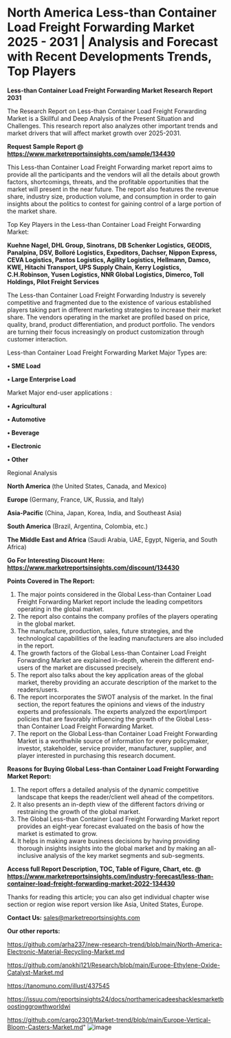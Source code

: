 # North America Less-than Container Load Freight Forwarding Market 2025 - 2031 | Analysis and Forecast with Recent Developments Trends, Top Players

<strong>Less-than Container Load Freight Forwarding Market Research Report 2031</strong>

The Research Report on Less-than Container Load Freight Forwarding Market is a Skillful and Deep Analysis of the Present Situation and Challenges. This research report also analyzes other important trends and market drivers that will affect market growth over 2025-2031.

<strong>Request Sample Report @ <a href=https://www.marketreportsinsights.com/sample/134430>https://www.marketreportsinsights.com/sample/134430</a></strong>

This Less-than Container Load Freight Forwarding market report aims to provide all the participants and the vendors will all the details about growth factors, shortcomings, threats, and the profitable opportunities that the market will present in the near future. The report also features the revenue share, industry size, production volume, and consumption in order to gain insights about the politics to contest for gaining control of a large portion of the market share.

Top Key Players in the Less-than Container Load Freight Forwarding Market:

<strong>Kuehne  Nagel, DHL Group, Sinotrans, DB Schenker Logistics, GEODIS, Panalpina, DSV, Bolloré Logistics, Expeditors, Dachser, Nippon Express, CEVA Logistics, Pantos Logistics, Agility Logistics, Hellmann, Damco, KWE, Hitachi Transport, UPS Supply Chain, Kerry Logistics, C.H.Robinson, Yusen Logistics, NNR Global Logistics, Dimerco, Toll Holdings, Pilot Freight Services</strong>

The Less-than Container Load Freight Forwarding Industry is severely competitive and fragmented due to the existence of various established players taking part in different marketing strategies to increase their market share. The vendors operating in the market are profiled based on price, quality, brand, product differentiation, and product portfolio. The vendors are turning their focus increasingly on product customization through customer interaction.

Less-than Container Load Freight Forwarding Market Major Types are:

<strong>• SME Load

• Large Enterprise Load</strong>

Market Major end-user applications :

<strong>• Agricultural

• Automotive

• Beverage

• Electronic

• Other</strong>

Regional Analysis

</u><strong><b>North America</b></strong> (the United States, Canada, and Mexico)

<strong><b>Europe </b></strong>(Germany, France, UK, Russia, and Italy)

<strong><b>Asia-Pacific</b></strong> (China, Japan, Korea, India, and Southeast Asia)

<strong><b>South America</b></strong> (Brazil, Argentina, Colombia, etc.)

<strong><b>The Middle East and Africa</b></strong> (Saudi Arabia, UAE, Egypt, Nigeria, and South Africa)

<strong>Go For Interesting Discount Here: <a href=https://www.marketreportsinsights.com/discount/134430>https://www.marketreportsinsights.com/discount/134430</a></strong>

<strong>Points Covered in The Report:</strong>
<ol>
  <li>The major points considered in the Global Less-than Container Load Freight Forwarding Market report include the leading competitors operating in the global market.</li>
  <li>The report also contains the company profiles of the players operating in the global market.</li>
  <li>The manufacture, production, sales, future strategies, and the technological capabilities of the leading manufacturers are also included in the report.</li>
  <li>The growth factors of the Global Less-than Container Load Freight Forwarding Market are explained in-depth, wherein the different end-users of the market are discussed precisely.</li>
  <li>The report also talks about the key application areas of the global market, thereby providing an accurate description of the market to the readers/users.</li>
  <li>The report incorporates the SWOT analysis of the market. In the final section, the report features the opinions and views of the industry experts and professionals. The experts analyzed the export/import policies that are favorably influencing the growth of the Global Less-than Container Load Freight Forwarding Market.</li>
  <li>The report on the Global Less-than Container Load Freight Forwarding Market is a worthwhile source of information for every policymaker, investor, stakeholder, service provider, manufacturer, supplier, and player interested in purchasing this research document.</li>
</ol>
<strong>Reasons for Buying Global Less-than Container Load Freight Forwarding Market Report:</strong>

<ol>
  <li>The report offers a detailed analysis of the dynamic competitive landscape that keeps the reader/client well ahead of the competitors.</li>
  <li>It also presents an in-depth view of the different factors driving or restraining the growth of the global market.</li>
  <li>The Global Less-than Container Load Freight Forwarding Market report provides an eight-year forecast evaluated on the basis of how the market is estimated to grow.</li>
  <li>It helps in making aware business decisions by having providing thorough insights insights into the global market and by making an all-inclusive analysis of the key market segments and sub-segments.</li>
</ol>
<strong>Access full Report Description, TOC, Table of Figure, Chart, etc. @ <a href=https://www.marketreportsinsights.com/industry-forecast/less-than-container-load-freight-forwarding-market-2022-134430>https://www.marketreportsinsights.com/industry-forecast/less-than-container-load-freight-forwarding-market-2022-134430</a></strong>


Thanks for reading this article; you can also get individual chapter wise section or region wise report version like Asia, United States, Europe.

<strong>Contact Us:</strong>
sales@marketreportsinsights.com

<strong>Our other reports:</strong>

<a href=https://github.com/arha237/new-research-trend/blob/main/North-America-Electronic-Material-Recycling-Market.md>https://github.com/arha237/new-research-trend/blob/main/North-America-Electronic-Material-Recycling-Market.md</a>

<a href=https://github.com/anokhi121/Research/blob/main/Europe-Ethylene-Oxide-Catalyst-Market.md>https://github.com/anokhi121/Research/blob/main/Europe-Ethylene-Oxide-Catalyst-Market.md</a>

<a href=https://tanomuno.com/illust/437545>https://tanomuno.com/illust/437545</a>

<a href=https://issuu.com/reportsinsights24/docs/northamericadeeshacklesmarketboostinggrowthworldwi>https://issuu.com/reportsinsights24/docs/northamericadeeshacklesmarketboostinggrowthworldwi</a>

<a href=https://github.com/cargo2301/Market-trend/blob/main/Europe-Vertical-Bloom-Casters-Market.md>https://github.com/cargo2301/Market-trend/blob/main/Europe-Vertical-Bloom-Casters-Market.md</a>"
![image](https://github.com/user-attachments/assets/cc83b70f-e9df-4d74-a724-dc6246c84e8f)
